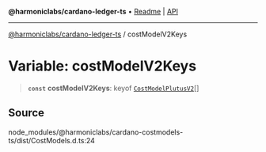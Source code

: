 **@harmoniclabs/cardano-ledger-ts** • [Readme](../Introduction) \| [API](../globals)

***

[@harmoniclabs/cardano-ledger-ts](../Introduction) / costModelV2Keys

# Variable: costModelV2Keys

> **`const`** **costModelV2Keys**: keyof [`CostModelPlutusV2`](../interfaces/CostModelPlutusV2)[]

## Source

node\_modules/@harmoniclabs/cardano-costmodels-ts/dist/CostModels.d.ts:24

